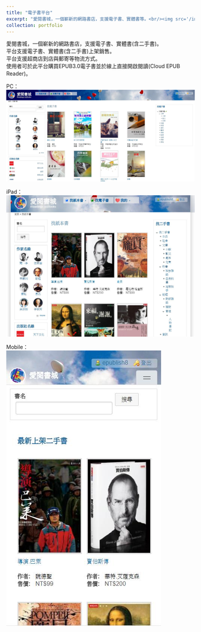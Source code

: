 ```yaml
---
title: "電子書平台"
excerpt: "愛閱書城，一個嶄新的網路書店，支援電子書、實體書等。<br/><img src='/images/ipad2-500x300.jpg'>"
collection: portfolio
---
```


愛閱書城，一個嶄新的網路書店，支援電子書、實體書(含二手書)。<br/>
平台支援電子書、實體書(含二手書)上架銷售。<br/>
平台支援超商店到店與郵寄等物流方式。<br/>
使用者可於此平台購買EPUB3.0電子書並於線上直接開啟閱讀(Cloud EPUB Reader)。<br/>

PC：<br/>
<img src='/images/ireadings/Home-ebook.jpg'><br/>

iPad：<br/>
<img src='/images/ireadings/ipad2.jpg'><br/>

Mobile：<br/>
<img src='/images/ireadings/mobile-home.jpg'><br/>
